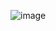 ![image](https://github.com/sofi131/campamento/assets/91051075/80db2f14-9ca3-482f-9422-fbb9be35b7dc)
